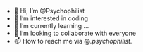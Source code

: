 - 👋 Hi, I’m @Psychophilist
- 👀 I’m interested in coding 
- 🌱 I’m currently learning ...
- 💞️ I’m looking to collaborate with everyone
- 📫 How to reach me via @_.psychophilist._ 

<!---
Psychophilist/Psychophilist is a ✨ special ✨ repository because its `README.md` (this file) appears on your GitHub profile.
You can click the Preview link to take a look at your changes.
--->
